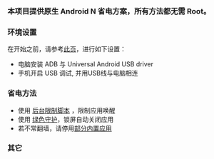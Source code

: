 ### 本项目提供原生 Android N 省电方案，所有方法都无需 Root。

### 环境设置
在开始之前，请参考[此页](https://github.com/Jiangyiqun/android_background_ignore/tree/master/adb_installer)，进行如下设置：
- 电脑安装 ADB 与 Universal Android USB driver
- 手机开启 USB 调试, 并用USB线与电脑相连

### 省电方法
- 使用 [后台限制脚本](https://github.com/Jiangyiqun/android_background_ignore/tree/master/android_background_ignore) ，限制应用唤醒
- 使用 [绿色守护](https://github.com/Jiangyiqun/android_background_ignore/tree/master/greenify)，锁屏自动关闭应用
- 若不常翻墙，请停用[部分内置应用](https://github.com/Jiangyiqun/android_background_ignore/wiki/%E5%86%85%E7%BD%AE%E5%BA%94%E7%94%A8%E5%81%9C%E7%94%A8%E5%88%97%E8%A1%A8) 

### 其它
